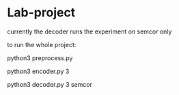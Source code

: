# Lab-project

currently the decoder runs the experiment on semcor only

to run the whole project:

python3 preprocess.py

python3 encoder.py 3

python3 decoder.py 3 semcor

